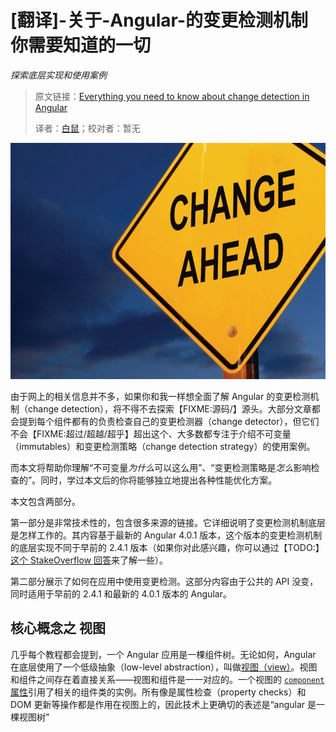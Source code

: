 # [翻译]-关于-Angular-的变更检测机制你需要知道的一切

*探索底层实现和使用案例*

> 原文链接：[Everything you need to know about change detection in Angular](https://blog.angularindepth.com/everything-you-need-to-know-about-change-detection-in-angular-8006c51d206f)
>
> 译者：[白鼠](https://github.com/baishusama)；校对者：暂无

![CHANGE AHEAD](../assets/19/1.jpeg?raw=true)

由于网上的相关信息并不多，如果你和我一样想全面了解 Angular 的变更检测机制（change detection），将不得不去探索【FIXME:源码/】源头。大部分文章都会提到每个组件都有的负责检查自己的变更检测器（change detector），但它们不会【FIXME:超过/超越/超乎】超出这个、大多数都专注于介绍不可变量（immutables）和变更检测策略（change detection strategy）的使用案例。

而本文将帮助你理解“不可变量*为什么*可以这么用”、“变更检测策略是*怎么*影响检查的”。同时，学过本文后的你将能够独立地提出各种性能优化方案。

本文包含两部分。

第一部分是非常技术性的，包含很多来源的链接。它详细说明了变更检测机制底层是怎样工作的。其内容基于最新的 Angular 4.0.1 版本，这个版本的变更检测机制的底层实现不同于早前的 2.4.1 版本（如果你对此感兴趣，你可以通过【TODO:】[这个 StakeOverflow 回答](https://stackoverflow.com/questions/42643389/why-do-we-need-ngdocheck/42807309#42807309)来了解一些）。

第二部分展示了如何在应用中使用变更检测。这部分内容由于公共的 API 没变，同时适用于早前的 2.4.1 和最新的 4.0.1 版本的 Angular。

## 核心概念之 视图

几乎每个教程都会提到，一个 Angular 应用是一棵组件树。无论如何，Angular 在底层使用了一个低级抽象（low-level abstraction），叫做[视图（view）](https://github.com/angular/angular/blob/6b79ab5abec8b5a4b43d563ce65f032990b3e3bc/packages/core/src/view/types.ts#L301)。视图和组件之间存在着直接关系——视图和组件是一一对应的。一个视图的 [`component` 属性](https://github.com/angular/angular/blob/6b79ab5abec8b5a4b43d563ce65f032990b3e3bc/packages/core/src/view/types.ts#L309)引用了相关的组件类的实例。所有像是属性检查（property checks）和 DOM 更新等操作都是作用在视图上的，因此技术上更确切的表述是“angular 是一棵视图树”
